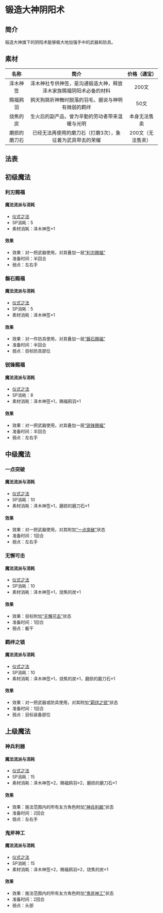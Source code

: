 # 锻造大神阴阳术

## 简介

锻造大神旗下的阴阳术能够极大地加强手中的武器和防具。

## 素材

名称|简介|价格（通宝）
:--:|:--:|:--:
泽木神签|泽木神社专供神签，是沟通锻造大神，释放泽木家族赐福阴阳术必备的材料|200文
赐福鸦羽|鸦天狗跳祈神舞时脱落的羽毛，据说与神明有微弱的羁绊|50文
烧焦的炭|生火后的副产品，曾为辛勤的劳动者带来温暖与光明|本身无法售卖
磨损的磨刀石|已经无法再使用的磨刀石（打磨3次），象征着为武具带去的荣耀|200文（无法售卖）

## 法表

## 初级魔法

### 利刃赐福

#### 魔法流派与消耗

* <a href="/rules/V4.x rules/8·magic/#仪式之法" target="_blank">仪式之法</a>
* SP消耗：5
* 素材消耗：泽木神签×1

#### 效果

* 效果：对一把武器使用，对其叠加一层<a href="../../../../status/mark/#利刃赐福" target="_blank">“利刃赐福”</a>
* 准备时间：半回合
* 弱点：左右手

### 磐石赐福

#### 魔法流派与消耗

* <a href="/rules/V4.x rules/8·magic/#仪式之法" target="_blank">仪式之法</a>
* SP消耗：5
* 素材消耗：泽木神签×1

#### 效果

* 效果：对一件防具使用，对其叠加一层<a href="../../../../status/mark/#磐石赐福" target="_blank">“磐石赐福”</a>
* 准备时间：半回合
* 弱点：目标防具部位

### 锐锋赐福

#### 魔法流派与消耗

* <a href="/rules/V4.x rules/8·magic/#仪式之法" target="_blank">仪式之法</a>
* SP消耗：8
* 素材消耗：泽木神签×1，赐福鸦羽×1

#### 效果

* 效果：对一把武器使用，对其叠加一层<a href="../../../../status/mark/#锐锋赐福" target="_blank">“锐锋赐福”</a>
* 准备时间：半回合
* 弱点：左右手

## 中级魔法

### 一点突破

#### 魔法流派与消耗

* <a href="/rules/V4.x rules/8·magic/#仪式之法" target="_blank">仪式之法</a>
* SP消耗：10
* 素材消耗：泽木神签×1，磨损的磨刀石×1

#### 效果

* 效果：对一把武器使用，对其附加<a href="../../../../status/normal/#一点突破" target="_blank">“一点突破”</a>状态
* 准备时间：1回合
* 弱点：左右手

### 无懈可击

#### 魔法流派与消耗

* <a href="/rules/V4.x rules/8·magic/#仪式之法" target="_blank">仪式之法</a>
* SP消耗：10
* 素材消耗：泽木神签×1，烧焦的炭×1

#### 效果

* 效果：目标附加<a href="../../../../status/normal/#无懈可击" target="_blank">“无懈可击”</a>状态
* 准备时间：1回合
* 弱点：躯干

### 羁绊之锁

#### 魔法流派与消耗

* <a href="/rules/V4.x rules/8·magic/#仪式之法" target="_blank">仪式之法</a>
* SP消耗：10
* 素材消耗：泽木神签×1，烧焦的炭×1，磨损的磨刀石×1

#### 效果

* 效果：对一把武器或防具使用，对其附加<a href="../../../../status/normal/#羁绊之锁" target="_blank">“羁绊之锁”</a>状态
* 准备时间：1回合
* 弱点：目标装备部位

## 上级魔法

### 神兵利器

#### 魔法流派与消耗

* <a href="/rules/V4.x rules/8·magic/#仪式之法" target="_blank">仪式之法</a>
* SP消耗：15
* 素材消耗：泽木神签×2，赐福鸦羽×2，磨损的磨刀石×1

#### 效果

* 效果：施法范围内的所有友方角色附加<a href="../../../../status/normal/#神兵利器" target="_blank">“神兵利器”</a>状态
* 准备时间：2回合
* 弱点：左右手

### 鬼斧神工

#### 魔法流派与消耗

* <a href="/rules/V4.x rules/8·magic/#仪式之法" target="_blank">仪式之法</a>
* SP消耗：15
* 素材消耗：泽木神签×2，赐福鸦羽×2，烧焦的炭×1

#### 效果

* 效果：施法范围内的所有友方角色附加<a href="../../../../status/normal/#鬼斧神工" target="_blank">“鬼斧神工”</a>状态
* 准备时间：2回合
* 弱点：头部
